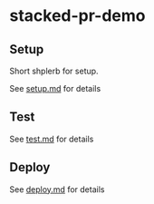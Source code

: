 # stacked-pr-demo

## Setup

Short shplerb for setup.

See [setup.md](setup.md) for details

## Test

See [test.md](test.md) for details

## Deploy

See [deploy.md](deploy.md) for details
